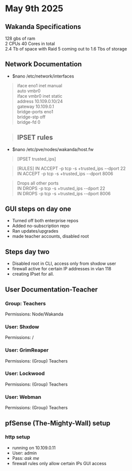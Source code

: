 # May 9th 2025

## Wakanda Specifications
128 gbs of ram \
2 CPUs 40 Cores in total \
2.4 Tb of space with Raid 5 coming out to 1.6 Tbs of storage

## Network Documentation
  - $nano /etc/network/interfaces

> iface eno1 inet manual \
> auto vmbr0 \
> iface vmbr0 inet static \
   > address 10.109.0.10/24 \
   > gateway 10.109.0.1 \
   > bridge-ports eno1 \
   > bridge-stp off \
   > bridge-fd 0

> ## IPSET rules
  - $nano /etc/pve/nodes/wakanda/host.fw

> [IPSET trusted_ips]

> [RULES]
> IN ACCEPT -p tcp -s +trusted_ips --dport 22 \
> IN ACCEPT -p tcp -s +trusted_ips --dport 8006 

> Drops all other ports \
>IN DROPS -p tcp -s +trusted_ips --dport 22 \
>IN DROPS -p tcp -s +trusted_ips --dport 8006 

## GUI steps on day one
- Turned off both enterprise repos
- Added no-subscription repo
- Ran updates/upgrades
- made teacher accounts, disabled root

## Steps day two
- Disabled root in CLI, access only from shxdow user
- firewall active for certain IP addresses in vlan 118
- creating IPset for all.

## User Documentation-Teacher
### Group: Teachers
Permissions: Node/Wakanda
### User: Shxdow
Permissions: /
### User: GrimReaper
Permissions: (Group) Teachers
### User: Lockwood
Permissions: (Group) Teachers
### User: Webman
Permissions: (Group) Teachers

## pfSense (The-Mighty-Wall) setup
### http setup
- running on 10.109.0.11
- User: admin
- Pass: *ask me*
- firewall rules only allow certain IPs GUI access
  
